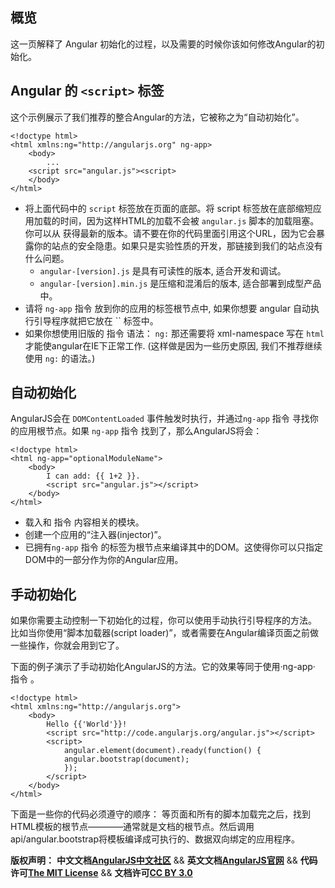 ## 概览

这一页解释了 Angular 初始化的过程，以及需要的时候你该如何修改Angular的初始化。

## Angular 的 `<script>` 标签

这个示例展示了我们推荐的整合Angular的方法，它被称之为“自动初始化”。

    <!doctype html>
    <html xmlns:ng="http://angularjs.org" ng-app>
        <body>
            ...
        <script src="angular.js"><script>
        </body>
    </html>

*   将上面代码中的 `script` 标签放在页面的底部。将 script 标签放在底部缩短应用加载的时间，因为这样HTML的加载不会被 `angular.js` 脚本的加载阻塞。你可以从 获得最新的版本。请不要在你的代码里面引用这个URL，因为它会暴露你的站点的安全隐患。如果只是实验性质的开发，那链接到我们的站点没有什么问题。 
    *   `angular-[version].js` 是具有可读性的版本, 适合开发和调试。
    *   `angular-[version].min.js` 是压缩和混淆后的版本, 适合部署到成型产品中。
*   请将 `ng-app`  指令 放到你的应用的标签根节点中, 如果你想要 angular 自动执行引导程序就把它放在 `` 标签中。 
*   如果你想使用旧版的 指令 语法： `ng:` 那还需要将 xml-namespace 写在 `html` 
    才能使angular在IE下正常工作. (这样做是因为一些历史原因, 我们不推荐继续使用 `ng:` 的语法。)

<!--more-->

## 自动初始化

AngularJS会在 `DOMContentLoaded` 事件触发时执行，并通过`ng-app` 指令 寻找你的应用根节点。如果 `ng-app`  指令 找到了，那么AngularJS将会：

    <!doctype html>
    <html ng-app="optionalModuleName">
        <body>
            I can add: {{ 1+2 }}.
            <script src="angular.js"></script>
        </body>
    </html>

*   载入和 指令 内容相关的模块。
*   创建一个应用的“注入器(injector)”。
*   已拥有`ng-app` 指令 的标签为根节点来编译其中的DOM。这使得你可以只指定DOM中的一部分作为你的Angular应用。


## 手动初始化
如果你需要主动控制一下初始化的过程，你可以使用手动执行引导程序的方法。
比如当你使用“脚本加载器(script loader)”，或者需要在Angular编译页面之前做一些操作，你就会用到它了。

下面的例子演示了手动初始化AngularJS的方法。它的效果等同于使用·ng-app· 指令 。

    <!doctype html>
    <html xmlns:ng="http://angularjs.org">
        <body>
            Hello {{'World'}}!
            <script src="http://code.angularjs.org/angular.js"></script>
            <script>
                angular.element(document).ready(function() {
                angular.bootstrap(document);
                });
            </script>
        </body>
    </html>

下面是一些你的代码必须遵守的顺序：
等页面和所有的脚本加载完之后，找到HTML模板的根节点————通常就是文档的根节点。然后调用 api/angular.bootstrap将模板编译成可执行的、数据双向绑定的应用程序。

<span class="doc-copyright">**版权声明：** **中文文档[AngularJS中文社区][]** && **英文文档[AngularJS官网][]** && **代码许可[The MIT License][]** && **文档许可[CC BY 3.0][]**</span>

 [AngularJS中文社区]: http://angularjs.cn/
 [AngularJS官网]: http://angularjs.org/
 [The MIT License]: http://baike.baidu.com/view/3159946.htm
 [CC BY 3.0]: http://creativecommons.org/licenses/by/3.0/deed.zh
